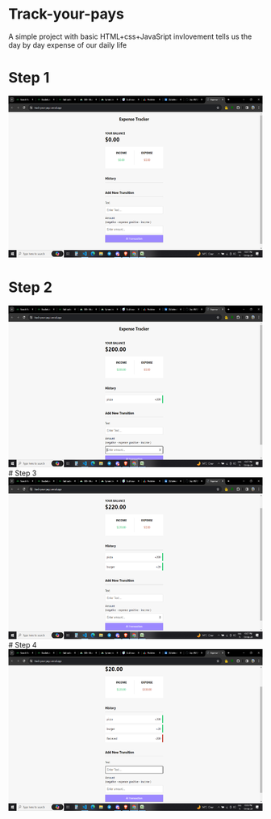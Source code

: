 # Track-your-pays
A simple project with basic HTML+css+JavaSript invlovement tells us the day by day expense of our daily life

# Step 1

<img src="/image/img1.png" width="1200" height="320">

# Step 2
<img src="/image/img2.png" width="1200" height="320">
# Step 3
<img src="/image/img3.png" width="1200" height="320">
# Step 4
<img src="/image/img4.png" width="1200" height="320">

